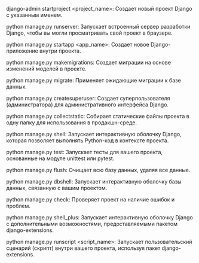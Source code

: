 django-admin startproject <project_name>: Создает новый проект Django с указанным именем.

python manage.py runserver: Запускает встроенный сервер разработки Django, чтобы вы могли просматривать свой проект в браузере.

python manage.py startapp <app_name>: Создает новое Django-приложение внутри проекта.

python manage.py makemigrations: Создает миграции на основе изменений моделей в проекте.

python manage.py migrate: Применяет ожидающие миграции к базе данных.

python manage.py createsuperuser: Создает суперпользователя (администратора) для административного интерфейса Django.

python manage.py collectstatic: Собирает статические файлы проекта в одну папку для использования в продакшн-среде.

python manage.py shell: Запускает интерактивную оболочку Django, которая позволяет выполнять Python-код в контексте проекта.

python manage.py test: Запускает тесты для вашего проекта, основанные на модуле unittest или pytest.

python manage.py flush: Очищает всю базу данных, удаляя все данные.

python manage.py dbshell: Запускает интерактивную оболочку базы данных, связанную с вашим проектом.

python manage.py check: Проверяет проект на наличие ошибок и проблем.

python manage.py shell_plus: Запускает интерактивную оболочку Django с дополнительными возможностями, предоставляемыми пакетом django-extensions.

python manage.py runscript <script_name>: Запускает пользовательский сценарий (скрипт) внутри вашего проекта, используя пакет django-extensions.